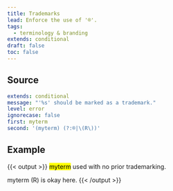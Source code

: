 ```yaml
---
title: Trademarks
lead: Enforce the use of '®'.
tags:
  - terminology & branding
extends: conditional
draft: false
toc: false
---
```


## Source

```yaml
extends: conditional
message: "'%s' should be marked as a trademark."
level: error
ignorecase: false
first: myterm
second: '(myterm) (?:®|\(R\))'
```

## Example

{{< output >}}
<mark title="'myterm' should be marked as a trademark">myterm</mark> used with no prior trademarking.

myterm (R) is okay here.
{{< /output >}}

